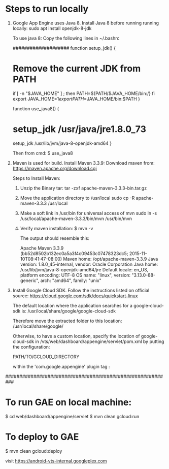 # Steps to run locally

1. Google App Engine uses Java 8. Install Java 8 before running running locally:
   sudo apt install openjdk-8-jdk

   To use java 8:
   Copy the following lines in ~/.bashrc

    ####################
    function setup_jdk() {
      # Remove the current JDK from PATH
      if [ -n "$JAVA_HOME" ] ; then
        PATH=${PATH/$JAVA_HOME\/bin:/}
      fi
      export JAVA_HOME=$1
      export PATH=$JAVA_HOME/bin:$PATH
    }

    function use_java8() {
    #  setup_jdk /usr/java/jre1.8.0_73
      setup_jdk /usr/lib/jvm/java-8-openjdk-amd64
    }

    Then from cmd:
    $ use_java8

2. Maven is used for build. Install Maven 3.3.9:
   Download maven from:
   https://maven.apache.org/download.cgi

   Steps to Install Maven:
   1) Unzip the Binary tar:
      tar -zxf apache-maven-3.3.3-bin.tar.gz

   2) Move the application directory to /usr/local
      sudo cp -R apache-maven-3.3.3 /usr/local

   3) Make a soft link in /usr/bin for universal access of mvn
      sudo ln -s /usr/local/apache-maven-3.3.3/bin/mvn /usr/bin/mvn

   4) Verify maven installation:
      $ mvn -v

      The output should resemble this:

      Apache Maven 3.3.9 (bb52d8502b132ec0a5a3f4c09453c07478323dc5; 2015-11-10T08:41:47-08:00)
      Maven home: /opt/apache-maven-3.3.9
      Java version: 1.8.0_45-internal, vendor: Oracle Corporation
      Java home: /usr/lib/jvm/java-8-openjdk-amd64/jre
      Default locale: en_US, platform encoding: UTF-8
      OS name: "linux", version: "3.13.0-88-generic", arch: "amd64", family: "unix"

3. Install Google Cloud SDK. Follow the instructions listed on official source:
   https://cloud.google.com/sdk/docs/quickstart-linux

   The default location where the application searches for a google-cloud-sdk is:
   /usr/local/share/google/google-cloud-sdk

   Therefore move the extracted folder to this location: /usr/local/share/google/

   Otherwise, to have a custom location, specify the location of
   google-cloud-sdk in /vts/web/dashboard/appengine/servlet/pom.xml by putting the configuration:

   <configuration>
     <gcloud_directory>PATH/TO/GCLOUD_DIRECTORY</gcloud_directory>
   </configuration>

   within the 'com.google.appengine' plugin tag :

###########################################################

# To run GAE on local machine:

$ cd web/dashboard/appengine/servlet
$ mvn clean gcloud:run

# To deploy to GAE
$ mvn clean gcloud:deploy

visit https://android-vts-internal.googleplex.com

